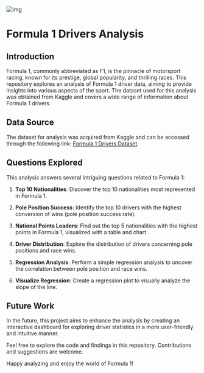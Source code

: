 ![img](https://cdn.pixabay.com/photo/2013/03/22/23/37/ferrari-96052_960_720.png)
# Formula 1 Drivers Analysis

## Introduction
Formula 1, commonly abbreviated as F1, is the pinnacle of motorsport racing, known for its prestige, global popularity, and thrilling races. This repository explores an analysis of Formula 1 driver data, aiming to provide insights into various aspects of the sport. The dataset used for this analysis was obtained from Kaggle and covers a wide range of information about Formula 1 drivers.

## Data Source
The dataset for analysis was acquired from Kaggle and can be accessed through the following link: [Formula 1 Drivers Dataset](https://www.kaggle.com/datasets/dubradave/formula-1-drivers-dataset).

## Questions Explored
This analysis answers several intriguing questions related to Formula 1:

1. **Top 10 Nationalities**: Discover the top 10 nationalities most represented in Formula 1.

2. **Pole Position Success**: Identify the top 10 drivers with the highest conversion of wins (pole position success rate).

3. **National Points Leaders**: Find out the top 5 nationalities with the highest points in Formula 1, visualized with a table and chart.

4. **Driver Distribution**: Explore the distribution of drivers concerning pole positions and race wins.

5. **Regression Analysis**: Perform a simple regression analysis to uncover the correlation between pole position and race wins.

6. **Visualize Regression**: Create a regression plot to visually analyze the slope of the line.

## Future Work
In the future, this project aims to enhance the analysis by creating an interactive dashboard for exploring driver statistics in a more user-friendly and intuitive manner.

Feel free to explore the code and findings in this repository. Contributions and suggestions are welcome.

Happy analyzing and enjoy the world of Formula 1!




